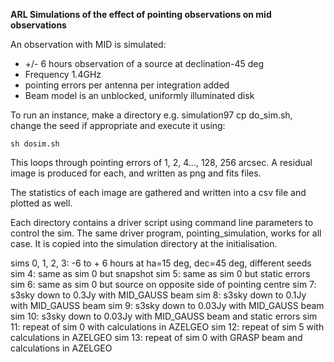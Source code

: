 **ARL Simulations of the effect of pointing observations on mid observations**

An observation with MID is simulated:

  - +/- 6 hours observation of a source at declination-45 deg
  - Frequency 1.4GHz 
  - pointing errors per antenna per integration added
  - Beam model is an unblocked, uniformly illuminated disk
  
To run an instance, make a directory e.g. simulation97 cp do_sim.sh, change 
the seed if appropriate and execute it using:

    sh dosim.sh
    
This loops through pointing errors of 1, 2, 4..., 128, 256 arcsec. A residual image
is produced for each, and written as png and fits files.

The statistics of each image are gathered and written into a csv file and plotted 
as well.

Each directory contains a driver script using command line parameters to control the sim. The same driver program, 
pointing_simulation, works for all case. It is copied into the simulation directory at the initialisation.

sims 0, 1, 2, 3: -6 to + 6 hours at ha=15 deg, dec=45 deg, different seeds
sim 4: same as sim 0 but snapshot
sim 5: same as sim 0 but static errors
sim 6: same as sim 0 but source on opposite side of pointing centre
sim 7: s3sky down to 0.3Jy with MID_GAUSS beam
sim 8: s3sky down to 0.1Jy with MID_GAUSS beam
sim 9: s3sky down to 0.03Jy with MID_GAUSS beam
sim 10: s3sky down to 0.03Jy with MID_GAUSS beam and static errors
sim 11: repeat of sim 0 with calculations in AZELGEO
sim 12: repeat of sim 5 with calculations in AZELGEO
sim 13: repeat of sim 0 with GRASP beam and calculations in AZELGEO